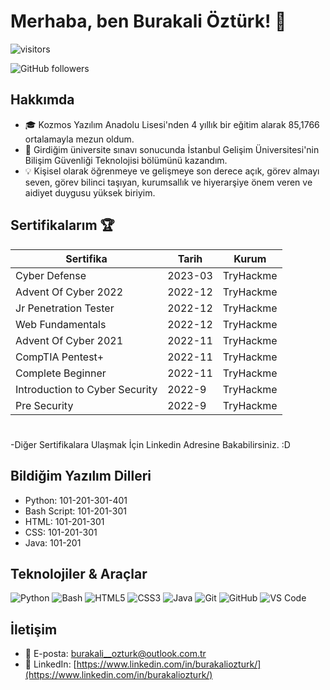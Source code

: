 # Merhaba, ben Burakali Öztürk! 👋

![visitors](https://visitor-badge.glitch.me/badge?page_id=LemXat.LemXat)

![GitHub followers](https://img.shields.io/github/followers/LemXat?style=social)

## Hakkımda
- 🎓 Kozmos Yazılım Anadolu Lisesi'nden 4 yıllık bir eğitim alarak 85,1766 ortalamayla mezun oldum.
- 🏫 Girdiğim üniversite sınavı sonucunda İstanbul Gelişim Üniversitesi'nin Bilişim Güvenliği Teknolojisi bölümünü kazandım.
- 💡 Kişisel olarak öğrenmeye ve gelişmeye son derece açık, görev almayı seven, görev bilinci taşıyan, kurumsallık ve hiyerarşiye önem veren ve aidiyet duygusu yüksek biriyim.

## Sertifikalarım 🏆
| Sertifika | Tarih | Kurum | 
|-----------|-------|-------|
| Cyber Defense | 2023-03 | TryHackme |
| Advent Of Cyber 2022 | 2022-12 | TryHackme |
| Jr Penetration Tester | 2022-12 | TryHackme |
| Web Fundamentals | 2022-12 | TryHackme |
| Advent Of Cyber 2021 | 2022-11 | TryHackme |
| CompTIA Pentest+ | 2022-11 | TryHackme |
| Complete Beginner | 2022-11 | TryHackme |
| Introduction to Cyber Security | 2022-9 | TryHackme |
| Pre Security | 2022-9 | TryHackme |

#
-Diğer Sertifikalara Ulaşmak İçin Linkedin Adresine Bakabilirsiniz. :D






## Bildiğim Yazılım Dilleri
- Python: 101-201-301-401
- Bash Script: 101-201-301
- HTML: 101-201-301
- CSS: 101-201-301
- Java: 101-201


## Teknolojiler & Araçlar
![Python](https://img.shields.io/badge/-Python-3776AB?logo=python&logoColor=white)
![Bash](https://img.shields.io/badge/-Bash-4EAA25?logo=gnu-bash&logoColor=white)
![HTML5](https://img.shields.io/badge/-HTML5-E34F26?logo=html5&logoColor=white)
![CSS3](https://img.shields.io/badge/-CSS3-1572B6?logo=css3&logoColor=white)
![Java](https://img.shields.io/badge/-Java-ED8B00?logo=java&logoColor=white)
![Git](https://img.shields.io/badge/-Git-F05032?logo=git&logoColor=white)
![GitHub](https://img.shields.io/badge/-GitHub-181717?logo=github&logoColor=white)
![VS Code](https://img.shields.io/badge/-VS%20Code-007ACC?logo=visual-studio-code&logoColor=white)


## İletişim
- 📧 E-posta: [burakali__ozturk@outlook.com.tr](mailto:burakali__ozturk@outlook.com.tr)
- 🔗 LinkedIn: [https://www.linkedin.com/in/burakaliozturk/](https://www.linkedin.com/in/burakaliozturk/)

